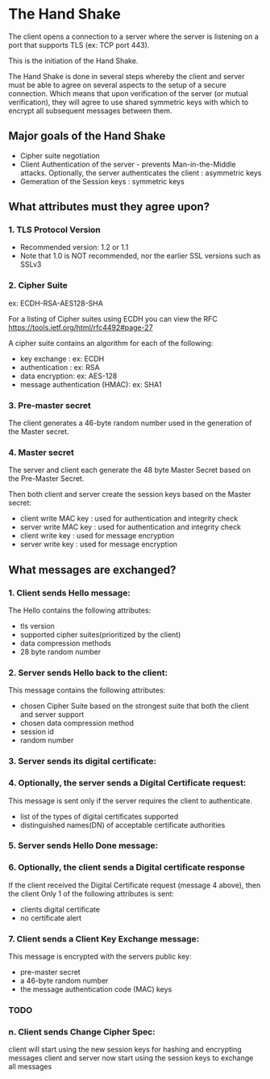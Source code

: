 
# The Hand Shake

The client opens a connection to a server where the server is listening on a port that supports TLS (ex: TCP port 443).

This is the initiation of the Hand Shake.

The Hand Shake is done in several steps whereby the client and server must be able to agree on several aspects to the setup
of a secure connection. Which means that upon verification of the server (or mutual verification), they will agree to use
shared symmetric keys with which to encrypt all subsequent messages between them.

## Major goals of the Hand Shake
- Cipher suite negotiation
- Client Authentication of the server - prevents Man-in-the-Middle attacks. Optionally, the server authenticates the client : asymmetric keys
- Gemeration of the Session keys : symmetric keys

## What attributes must they agree upon?

### 1. TLS Protocol Version
* Recommended version: 1.2 or 1.1
* Note that 1.0 is NOT recommended, nor the earlier SSL versions such as SSLv3

### 2. Cipher Suite
ex: ECDH-RSA-AES128-SHA

For a listing of Cipher suites using ECDH you can view the RFC https://tools.ietf.org/html/rfc4492#page-27

A cipher suite contains an algorithm for each of the following:
* key exchange : ex: ECDH
* authentication : ex: RSA
* data encryption: ex: AES-128
* message authentication (HMAC): ex: SHA1

### 3. Pre-master secret
The client generates a 46-byte random number used in the generation of the Master secret.

### 4. Master secret
The server and client each generate the 48 byte Master Secret based on the Pre-Master Secret.

Then both client and server create the session keys based on the Master secret:
- client write MAC key : used for authentication and integrity check
- server write MAC key : used for authentication and integrity check
- client write key : used for message encryption
- server write key : used for message encryption

## What messages are exchanged?

### 1. Client sends Hello message:
The Hello contains the following attributes:
* tls version
* supported cipher suites(prioritized by the client)
* data compression methods
* 28 byte random number

### 2. Server sends Hello back to the client:
This message contains the following attributes:
* chosen Cipher Suite based on the strongest suite that both the client and server support 
* chosen data compression method
* session id
* random number

### 3. Server sends its digital certificate:

### 4. Optionally, the server sends a Digital Certificate request:
This message is sent only if the server requires the client to authenticate.
* list of the types of digital certificates supported
* distinguished names(DN) of acceptable certificate authorities

### 5. Server sends Hello Done message:

### 6. Optionally, the client sends a Digital certificate response
If the client received the Digital Certificate request (message 4 above), then the client
Only 1 of the following attributes is sent:
* clients digital certificate
* no certificate alert

### 7. Client sends a Client Key Exchange message:
This message is encrypted with the servers public key:
* pre-master secret
* a 46-byte random number 
* the message authentication code (MAC) keys

### TODO 

### n. Client sends Change Cipher Spec:
client will start using the new session keys for hashing and encrypting messages
client and server now start using the session keys to exchange all messages




